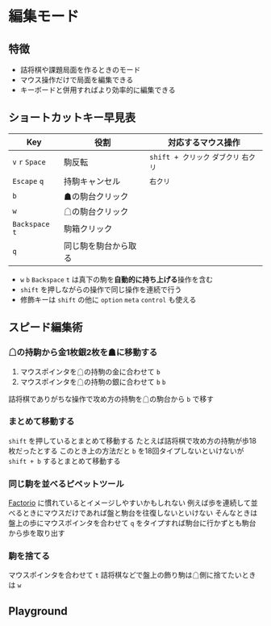 # 編集モード

## 特徴

* 詰将棋や課題局面を作るときのモード
* マウス操作だけで局面を編集できる
* キーボードと併用すればより効率的に編集できる

## ショートカットキー早見表

| Key             | 役割                 | 対応するマウス操作                 |
|-----------------|----------------------|------------------------------------|
| `v` `r` `Space` | 駒反転               | `shift + クリック` `ダブクリ` `右クリ` |
| `Escape` `q`    | 持駒キャンセル       | `右クリ`                           |
| `b`             | ☗の駒台クリック     |                                    |
| `w`             | ☖の駒台クリック     |                                    |
| `Backspace` `t` | 駒箱クリック         |                                    |
| `q`             | 同じ駒を駒台から取る |                                    |

<!-- * ダブルクリック or 右クリック or 修飾キーを押しながら左クリックで、盤上の駒の反転と向きを変更する(ショートカットキー: `v` `r` `Space`) -->
<!-- * 駒を持った状態で右クリックすると駒を元に戻す (ショートカットキー: `Escape` `q`) -->
<!-- * 駒台または駒箱をクリックしたことにするショートカットキーがある (☗駒台:`b` ☖駒台:`w` 駒箱:`Escape` または `t`) -->
* `w` `b` `Backspace` `t` は真下の駒を**自動的に持ち上げる**操作を含む
* `shift` を押しながらの操作で同じ操作を連続で行う
* 修飾キーは `shift` の他に `option` `meta` `control` も使える

## スピード編集術

### ☖の持駒から金1枚銀2枚を☗に移動する

1. マウスポインタを☖の持駒の金に合わせて `b`
1. マウスポインタを☖の持駒の銀に合わせて `b` `b`

詰将棋でありがちな操作で攻め方の持駒を☖の駒台から `b` で移す

### まとめて移動する

`shift` を押しているとまとめて移動する
たとえば詰将棋で攻め方の持駒が歩18枚だったとする
このとき上の方法だと `b` を18回タイプしないといけないが `shift + b` するとまとめて移動する

### 同じ駒を並べるピペットツール

[Factorio](https://store.steampowered.com/app/427520/Factorio/?l=japanese) に慣れているとイメージしやすいかもしれない
例えば歩を連続して並べるときにマウスだけであれば盤と駒台を往復しないといけない
そんなときは盤上の歩にマウスポインタを合わせて `q` をタイプすれば駒台に行かずとも駒台から歩を取り出す

### 駒を捨てる

マウスポインタを合わせて `t`
詰将棋などで盤上の飾り駒は☖側に捨てたいときは `w`

## Playground

<ShogiPlayerWcWrapper sp_mode="edit" sp_preset="詰将棋" />
